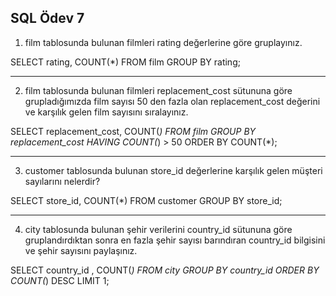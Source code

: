 SQL Ödev 7
----------


1) film tablosunda bulunan filmleri rating değerlerine göre gruplayınız.

SELECT rating, COUNT(*) FROM film
GROUP BY rating;

-------------------------------------------------------------------------------------------------------------------------------------------------------------------------------------------------------

2) film tablosunda bulunan filmleri replacement_cost sütununa göre grupladığımızda film sayısı 50 den fazla olan replacement_cost değerini ve karşılık gelen film sayısını sıralayınız.

SELECT replacement_cost, COUNT(*) FROM film
GROUP BY replacement_cost
HAVING COUNT(*) > 50
ORDER BY COUNT(*);

-------------------------------------------------------------------------------------------------------------------------------------------------------------------------------------------------------

3) customer tablosunda bulunan store_id değerlerine karşılık gelen müşteri sayılarını nelerdir? 

SELECT store_id, COUNT(*) FROM customer
GROUP BY store_id;

-------------------------------------------------------------------------------------------------------------------------------------------------------------------------------------------------------

4) city tablosunda bulunan şehir verilerini country_id sütununa göre gruplandırdıktan sonra en fazla şehir sayısı barındıran country_id bilgisini ve şehir sayısını paylaşınız.

SELECT country_id , COUNT(*) FROM city
GROUP BY country_id
ORDER BY COUNT(*) DESC
LIMIT 1;
